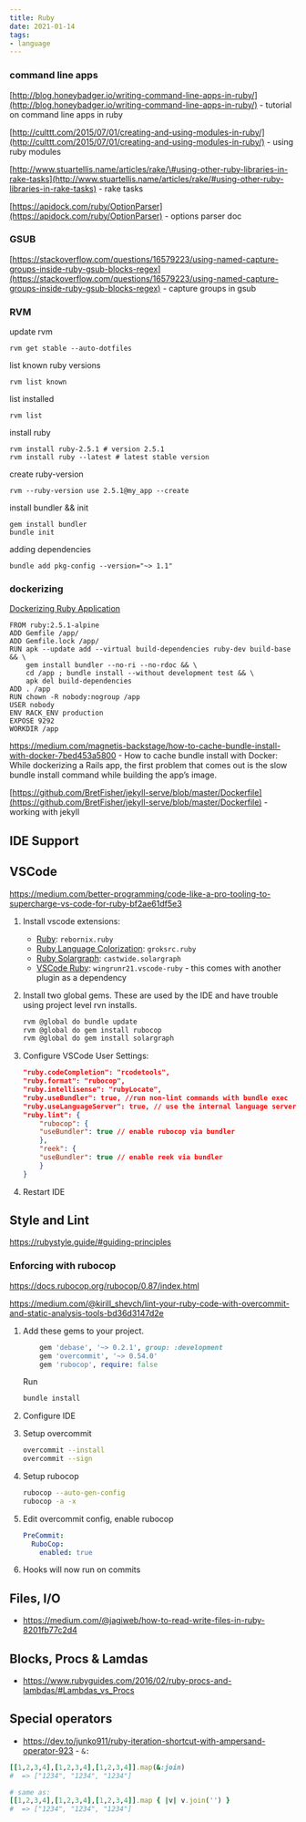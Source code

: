 ```yaml
---
title: Ruby
date: 2021-01-14
tags:
- language
---
```


### command line apps

[http://blog.honeybadger.io/writing-command-line-apps-in-ruby/](http://blog.honeybadger.io/writing-command-line-apps-in-ruby/) - tutorial on command line apps in ruby

[http://culttt.com/2015/07/01/creating-and-using-modules-in-ruby/](http://culttt.com/2015/07/01/creating-and-using-modules-in-ruby/) - using ruby modules

[http://www.stuartellis.name/articles/rake/\#using-other-ruby-libraries-in-rake-tasks](http://www.stuartellis.name/articles/rake/#using-other-ruby-libraries-in-rake-tasks) - rake tasks

[https://apidock.com/ruby/OptionParser](https://apidock.com/ruby/OptionParser) - options parser doc

### GSUB

[https://stackoverflow.com/questions/16579223/using-named-capture-groups-inside-ruby-gsub-blocks-regex](https://stackoverflow.com/questions/16579223/using-named-capture-groups-inside-ruby-gsub-blocks-regex) - capture groups in gsub

### RVM

update rvm

```text
rvm get stable --auto-dotfiles
```

list known ruby versions

```text
rvm list known
```

list installed

```text
rvm list
```

install ruby

```text
rvm install ruby-2.5.1 # version 2.5.1
rvm install ruby --latest # latest stable version
```

create ruby-version

```text
rvm --ruby-version use 2.5.1@my_app --create
```

install bundler && init

```text
gem install bundler
bundle init
```

adding dependencies

```text
bundle add pkg-config --version="~> 1.1"
```

### dockerizing

[Dockerizing Ruby Application](https://blog.kontena.io/dockerizing-ruby-application/)

```text
FROM ruby:2.5.1-alpine
ADD Gemfile /app/
ADD Gemfile.lock /app/
RUN apk --update add --virtual build-dependencies ruby-dev build-base && \
    gem install bundler --no-ri --no-rdoc && \
    cd /app ; bundle install --without development test && \
    apk del build-dependencies
ADD . /app
RUN chown -R nobody:nogroup /app
USER nobody
ENV RACK_ENV production
EXPOSE 9292
WORKDIR /app
```

https://medium.com/magnetis-backstage/how-to-cache-bundle-install-with-docker-7bed453a5800 - How to cache bundle install with Docker: While dockerizing a Rails app, the first problem that comes out is the slow bundle install command while building the app’s image.

[https://github.com/BretFisher/jekyll-serve/blob/master/Dockerfile](https://github.com/BretFisher/jekyll-serve/blob/master/Dockerfile) - working with jekyll

## IDE Support

## VSCode

https://medium.com/better-programming/code-like-a-pro-tooling-to-supercharge-vs-code-for-ruby-bf2ae61df5e3

1. Install vscode extensions:

    - [Ruby](https://marketplace.visualstudio.com/items?itemName=rebornix.Ruby): `rebornix.ruby`
    - [Ruby Language Colorization](https://marketplace.visualstudio.com/items?itemName=groksrc.ruby): `groksrc.ruby`
    - [Ruby Solargraph](https://marketplace.visualstudio.com/items?itemName=castwide.solargraph): `castwide.solargraph`
    - [VSCode Ruby](https://marketplace.visualstudio.com/items?itemName=wingrunr21.vscode-ruby): `wingrunr21.vscode-ruby` - this comes with another plugin as a dependency

1. Install two global gems. These are used by the IDE and have trouble using project level rvn installs.

    ```bash
    rvm @global do bundle update
    rvm @global do gem install rubocop
    rvm @global do gem install solargraph
    ```

1. Configure VSCode User Settings:

    ```json
    "ruby.codeCompletion": "rcodetools",
    "ruby.format": "rubocop",
    "ruby.intellisense": "rubyLocate",
    "ruby.useBundler": true, //run non-lint commands with bundle exec
    "ruby.useLanguageServer": true, // use the internal language server (see below)
    "ruby.lint": {
        "rubocop": {
        "useBundler": true // enable rubocop via bundler
        },
        "reek": {
        "useBundler": true // enable reek via bundler
        }
    }
    ```

1. Restart IDE

## Style and Lint

https://rubystyle.guide/#guiding-principles

### Enforcing with rubocop

https://docs.rubocop.org/rubocop/0.87/index.html

https://medium.com/@kirill_shevch/lint-your-ruby-code-with-overcommit-and-static-analysis-tools-bd36d3147d2e

1. Add these gems to your project.

    ```ruby
        gem 'debase', '~> 0.2.1', group: :development
        gem 'overcommit', '~> 0.54.0'
        gem 'rubocop', require: false
    ```

    Run

    ```bash
    bundle install
    ```

1. Configure IDE

1. Setup overcommit

    ```bash
    overcommit --install
    overcommit --sign
    ```

1. Setup rubocop

    ```bash
    rubocop --auto-gen-config
    rubocop -a -x
    ```

1. Edit overcommit config, enable rubocop

    ```yaml
    PreCommit:
      RuboCop:
        enabled: true
    ```

1. Hooks will now run on commits

## Files, I/O

- https://medium.com/@jagiweb/how-to-read-write-files-in-ruby-8201fb77c2d4

## Blocks, Procs & Lamdas

- https://www.rubyguides.com/2016/02/ruby-procs-and-lambdas/#Lambdas_vs_Procs

## Special operators

- https://dev.to/junko911/ruby-iteration-shortcut-with-ampersand-operator-923 - `&:`

```ruby
[[1,2,3,4],[1,2,3,4],[1,2,3,4]].map(&:join)
#  => ["1234", "1234", "1234"] 

# same as: 
[[1,2,3,4],[1,2,3,4],[1,2,3,4]].map { |v| v.join('') }
#  => ["1234", "1234", "1234"] 
```
